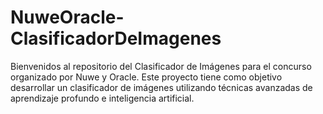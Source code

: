 # NuweOracle-ClasificadorDeImagenes
Bienvenidos al repositorio del Clasificador de Imágenes para el concurso organizado por Nuwe y Oracle. Este proyecto tiene como objetivo desarrollar un clasificador de imágenes utilizando técnicas avanzadas de aprendizaje profundo e inteligencia artificial.
